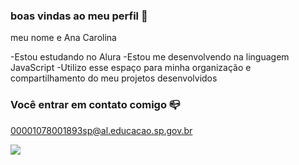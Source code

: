 ### boas vindas ao meu perfil 💙

meu nome e Ana Carolina

-Estou estudando no Alura
-Estou me desenvolvendo na linguagem JavaScript
-Utilizo esse espaço para minha organização e compartilhamento do meu projetos desenvolvidos

### Você entrar em contato comigo 📪

00001078001893sp@al.educacao.sp.gov.br



![](https://media1.tenor.com/m/IIxvyrhdmJEAAAAC/love-hearts.gif)
